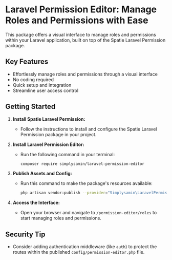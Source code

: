 # Laravel Permission Editor: Manage Roles and Permissions with Ease

This package offers a visual interface to manage roles and permissions within your Laravel application, built on top of the Spatie Laravel Permission package.

## Key Features

- Effortlessly manage roles and permissions through a visual interface
- No coding required
- Quick setup and integration
- Streamline user access control

## Getting Started

1. **Install Spatie Laravel Permission:**
   - Follow the instructions to install and configure the Spatie Laravel Permission package in your project.

2. **Install Laravel Permission Editor:**
   - Run the following command in your terminal:

     ```bash
     composer require simplysamin/laravel-permission-editor
     ```

3. **Publish Assets and Config:**
   - Run this command to make the package's resources available:

     ```bash
     php artisan vendor:publish --provider="Simplysamin\LaravelPermissionEditor\PermissionEditorServiceProvider"
     ```
  
4. **Access the Interface:**
   - Open your browser and navigate to `/permission-editor/roles` to start managing roles and permissions.

## Security Tip

- Consider adding authentication middleware (like `auth`) to protect the routes within the published `config/permission-editor.php` file.

